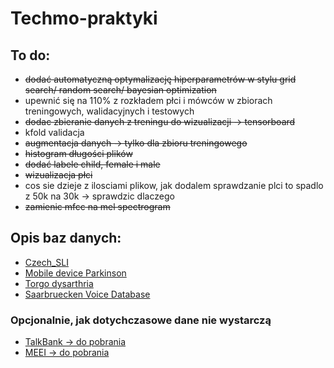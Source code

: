 # Techmo-praktyki

## To do:
- ~~dodać automatyczną optymalizację hiperparametrów w stylu grid search/ random search/ bayesian optimization~~
- upewnić się na 110% z rozkładem płci i mówców w zbiorach treningowych, walidacyjnych i testowych
- ~~dodac zbieranie danych z treningu do wizualizacji -> tensorboard~~
- kfold validacja
- ~~augmentacja danych -> tylko dla zbioru treningowego~~
- ~~histogram długości plików~~
- ~~dodać labele child, female i male~~
- ~~wizualizacja płci~~
- cos sie dzieje z ilosciami plikow, jak dodalem sprawdzanie plci to spadlo z 50k na 30k -> sprawdzic dlaczego
- ~~zamienic mfcc na mel spectrogram~~

## Opis baz danych:
- [Czech_SLI](https://lindat.mff.cuni.cz/repository/xmlui/handle/11372/LRT-1597)
- [Mobile device Parkinson](https://zenodo.org/records/2867216#.XeTbN59R2BZ)
- [Torgo dysarthria](http://www.cs.toronto.edu/~complingweb/data/TORGO/torgo.html)
- [Saarbruecken Voice Database](https://stimmdatenbank.coli.uni-saarland.de/help_en.php4)

### Opcjonalnie, jak dotychczasowe dane nie wystarczą
- [TalkBank -> do pobrania](https://talkbank.org)
- [MEEI -> do pobrania](https://ocw.mit.edu/courses/6-542j-laboratory-on-the-physiology-acoustics-and-perception-of-speech-fall-2005/pages/lab-database/)
